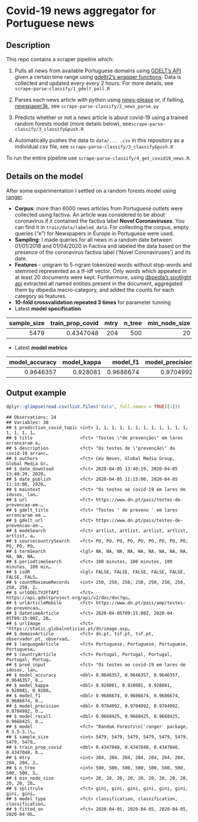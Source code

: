 Covid-19 news aggregator for Portuguese news
================

## Description

This repo contains a scraper pipeline which:

1.  Pulls all news from available Portuguese domains using [GDELT’s
    API](https://www.gdeltproject.org/) given a certain time range using
    [gdeltr2’s wrapper functions](https://github.com/abresler/gdeltr2).
    Data is collected and updated every every 2 hours. For more details,
    see `scrape-parse-classify/1_gdelt_pull.R`

2.  Parses each news article with python using
    [news-please](https://github.com/fhamborg/news-please) or, if
    failling,
    [newspaper3k](https://newspaper.readthedocs.io/en/latest/), see
    `scrape-parse-classify/2_news_parse.py`

3.  Predicts whether or not a news article is about covid-19 using a
    trained random forests model (more details below),
    see`scrape-parse-classify/3_classify&push.R`

4.  Automatically pushes the data to `data/... .csv` in this repository
    as a individual csv file, see
    `scrape-parse-classify/3_classify&push.R`

To run the entire pipeline use
`scrape-parse-classify/4_get_covid19_news.R`.

## Details on the model

After some experimentation I settled on a random forests model using
[ranger](https://cran.r-project.org/web/packages/ranger/index.html).

  - **Corpus**: more than 6000 news articles from Portuguese outlets
    were collected using factiva. An article was considered to be about
    coronavirus if it contained the factiva label **Novel
    Coronaviruses**. You can find it in `train/data/labeled_data`. For
    collecting the corpus, empty queries (“e”) for Newspapers in Europe
    in Portuguese were used.
  - **Sampling**: I made queries for all news in a random
    date between  01/01/2018 and 01/04/2020 in Factiva and labeled the data based on the
    presence of the coronavirus factiva label ('Novel Coronaviruses') and its date.
  - **Features** - unigram to 5-ngram tokenized words without stop-words
    and stemmed represented as a tf-idf vector. Only words which
    appeated in at least 20 documents were kept. Furthermore, using
    [dbpedia’s spotlight api](https://www.dbpedia-spotlight.org/api)
    extracted all named entities present in the document, aggregated
    them by dbpedia macro-category, and added the counts for each
    category as features.
  - **10-fold crossvalidation repeated 3 times** for parameter tunning
  - Latest **model
specification**

| sample\_size | train\_prop\_covid | mtry | n\_tree | min\_node\_size | splitrule | model\_type    |
| -----------: | -----------------: | ---: | ------: | --------------: | :-------- | :------------- |
|         5479 |          0.4347048 |  204 |     500 |              20 | gini      | classification |

  - Latest **model
metrics**

| model\_accuracy | model\_kappa | model\_f1 | model\_precision | model\_recall |
| --------------: | -----------: | --------: | ---------------: | ------------: |
|       0.9646357 |     0.928081 | 0.9686674 |        0.9704992 |     0.9668425 |

## Output example

``` r
dplyr::glimpse(read.csv(list.files("data", full.names = TRUE)[1]))
```

    ## Observations: 24
    ## Variables: 38
    ## $ prediction_covid_topic <int> 1, 1, 1, 1, 1, 1, 1, 1, 1, 1, 1, 1, 1, 1, 1, 1…
    ## $ title                  <fct> "Testes \"de prevenção\" em lares arrancaram e…
    ## $ description            <fct> "Os testes de \"prevenção\" do covid-19 arranc…
    ## $ authors                <fct> Céu Neves, Global Media Group, Global Media Gr…
    ## $ date_download          <fct> 2020-04-05 13:40:19, 2020-04-05 13:40:20, 2020…
    ## $ date_publish           <fct> 2020-04-05 11:15:00, 2020-04-05 11:33:00, 2020…
    ## $ maintext               <fct> "Os testes ao covid-19 em lares de idosos, lan…
    ## $ url                    <fct> https://www.dn.pt/pais/testes-de-prevencao-em-…
    ## $ gdelt_title            <fct> "Testes ″ de preveno ″ em lares arrancaram em …
    ## $ gdelt_url              <fct> https://www.dn.pt/pais/testes-de-prevencao-em-…
    ## $ modeSearch             <fct> artlist, artlist, artlist, artlist, artlist, a…
    ## $ sourcecountrySearch    <fct> PO, PO, PO, PO, PO, PO, PO, PO, PO, PO, PO, PO…
    ## $ termSearch             <lgl> NA, NA, NA, NA, NA, NA, NA, NA, NA, NA, NA, NA…
    ## $ periodtimeSearch       <fct> 100 minutes, 100 minutes, 100 minutes, 100 min…
    ## $ isOR                   <lgl> FALSE, FALSE, FALSE, FALSE, FALSE, FALSE, FALS…
    ## $ countMaximumRecords    <int> 250, 250, 250, 250, 250, 250, 250, 250, 250, 2…
    ## $ urlGDELTV2FTAPI        <fct> https://api.gdeltproject.org/api/v2/doc/doc?qu…
    ## $ urlArticleMobile       <fct> https://www.dn.pt/pais/amp/testes-de-prevencao…
    ## $ datetimeArticle        <fct> 2020-04-05T09:15:00Z, 2020-04-05T09:15:00Z, 20…
    ## $ urlImage               <fct> "https://static.globalnoticias.pt/dn/image.asp…
    ## $ domainArticle          <fct> dn.pt, tsf.pt, tsf.pt, observador.pt, observad…
    ## $ languageArticle        <fct> Portuguese, Portuguese, Portuguese, Portuguese…
    ## $ countryArticle         <fct> Portugal, Portugal, Portugal, Portugal, Portug…
    ## $ pred_input             <fct> "Os testes ao covid-19 em lares de idosos, lan…
    ## $ model_accuracy         <dbl> 0.9646357, 0.9646357, 0.9646357, 0.9646357, 0.…
    ## $ model_kappa            <dbl> 0.928081, 0.928081, 0.928081, 0.928081, 0.9280…
    ## $ model_f1               <dbl> 0.9686674, 0.9686674, 0.9686674, 0.9686674, 0.…
    ## $ model_precision        <dbl> 0.9704992, 0.9704992, 0.9704992, 0.9704992, 0.…
    ## $ model_recall           <dbl> 0.9668425, 0.9668425, 0.9668425, 0.9668425, 0.…
    ## $ model                  <fct> "Random Forests\n('ranger' package, R 3.5.3.)\…
    ## $ sample_size            <int> 5479, 5479, 5479, 5479, 5479, 5479, 5479, 5479…
    ## $ train_prop_covid       <dbl> 0.4347048, 0.4347048, 0.4347048, 0.4347048, 0.…
    ## $ mtry                   <int> 204, 204, 204, 204, 204, 204, 204, 204, 204, 2…
    ## $ n_tree                 <int> 500, 500, 500, 500, 500, 500, 500, 500, 500, 5…
    ## $ min_node_size          <int> 20, 20, 20, 20, 20, 20, 20, 20, 20, 20, 20, 20…
    ## $ splitrule              <fct> gini, gini, gini, gini, gini, gini, gini, gini…
    ## $ model_type             <fct> classification, classification, classification…
    ## $ fitted_on              <fct> 2020-04-05, 2020-04-05, 2020-04-05, 2020-04-05…
